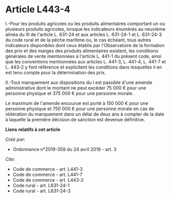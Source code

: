 # Article L443-4

I.-Pour les produits agricoles ou les produits alimentaires comportant un ou plusieurs produits agricoles, lorsque les
indicateurs énumérés au neuvième alinéa du III de l'article L. 631-24 et aux articles L. 631-24-1 et L. 631-24-3 du code
rural et de la pêche maritime ou, le cas échéant, tous autres indicateurs disponibles dont ceux établis par l'Observatoire de
la formation des prix et des marges des produits alimentaires existent, les conditions générales de vente mentionnées à
l'article L. 441-1 du présent code, ainsi que les conventions mentionnées aux articles L. 441-3, L. 441-4, L. 441-7 et L.
443-2 y font référence et explicitent les conditions dans lesquelles il en est tenu compte pour la détermination des prix. 

II.-Tout manquement aux dispositions du I est passible d'une amende administrative dont le montant ne peut excéder 75 000 €
pour une personne physique et 375 000 € pour une personne morale. 

Le maximum de l'amende encourue est porté à 150 000 € pour une personne physique et 750 000 € pour une personne morale en cas
de réitération du manquement dans un délai de deux ans à compter de la date à laquelle la première décision de sanction est
devenue définitive.

**Liens relatifs à cet article**

_Créé par_:

  - Ordonnance n°2019-359 du 24 avril 2019 - art. 3

_Cite_:

  - Code de commerce - art. L441-3
  - Code de commerce - art. L441-7
  - Code de commerce - art. L443-2
  - Code rural - art. L631-24-1
  - Code rural - art. L631-24-3
